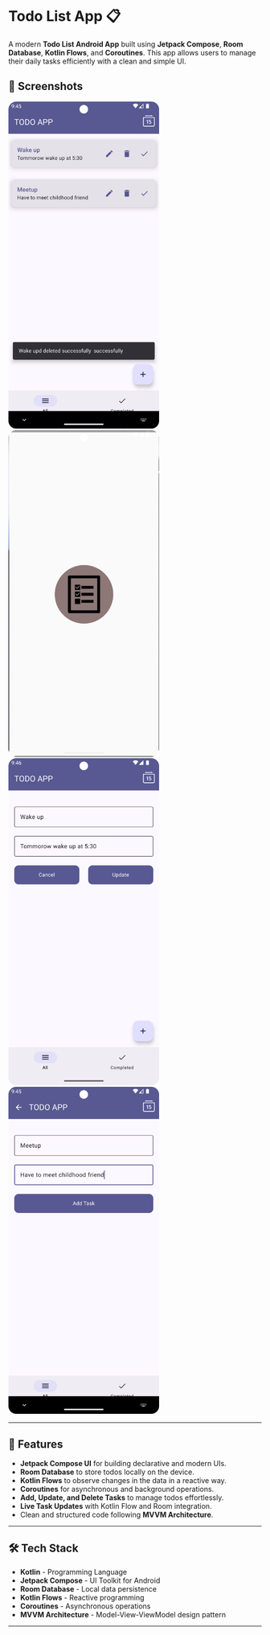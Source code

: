 # Todo List App 📋

A modern **Todo List Android App** built using **Jetpack Compose**, **Room Database**, **Kotlin Flows**, and **Coroutines**. This app allows users to manage their daily tasks efficiently with a clean and simple UI.

## 📸 Screenshots
<img src="images/list_of_todos.png" alt="List of Todos" width="300"/>  
<img src="images/splace.png" alt="Splash Screen" width="300"/>  
<img src="images/update_todo.png" alt="Update Todo Screen" width="300"/>  
<img src="images/add_todo.png" alt="Update Todo Screen" width="300"/>  


---

## 🚀 Features

- **Jetpack Compose UI** for building declarative and modern UIs.
- **Room Database** to store todos locally on the device.
- **Kotlin Flows** to observe changes in the data in a reactive way.
- **Coroutines** for asynchronous and background operations.
- **Add, Update, and Delete Tasks** to manage todos effortlessly.
- **Live Task Updates** with Kotlin Flow and Room integration.
- Clean and structured code following **MVVM Architecture**.

---

## 🛠️ Tech Stack

- **Kotlin** - Programming Language
- **Jetpack Compose** - UI Toolkit for Android
- **Room Database** - Local data persistence
- **Kotlin Flows** - Reactive programming
- **Coroutines** - Asynchronous operations
- **MVVM Architecture** - Model-View-ViewModel design pattern

---


